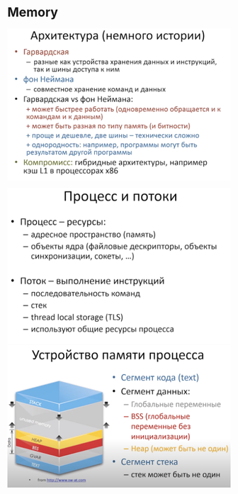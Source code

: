 # Memory

![text](https://github.com/ifanzilka/Other_Lection/blob/master/CPP_CS/lection_03/Screen%20Shot%202021-05-19%20at%2010.27.18%20PM.png)

![txt](https://github.com/ifanzilka/Other_Lection/blob/master/CPP_CS/lection_03/Screen%20Shot%202021-05-19%20at%2010.33.02%20PM.png)
![](https://github.com/ifanzilka/Other_Lection/blob/master/CPP_CS/lection_03/Screen%20Shot%202021-05-19%20at%2010.40.25%20PM.png)
